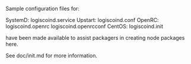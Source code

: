 Sample configuration files for:

SystemD: logiscoind.service
Upstart: logiscoind.conf
OpenRC:  logiscoind.openrc
         logiscoind.openrcconf
CentOS:  logiscoind.init

have been made available to assist packagers in creating node packages here.

See doc/init.md for more information.
